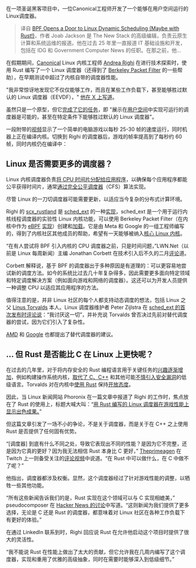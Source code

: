 <!--
title: BPF：探索Linux动态调度的新时代（或许携手Rust！）
cover: https://cdn.thenewstack.io/media/2024/01/8ce953d2-scheduler-1024x566.png
-->

在一项圣诞黑客项目中，一位Canonical工程师开发了一个能够在用户空间运行的Linux调度器。

> 译自 [BPF Opens a Door to Linux Dynamic Scheduling (Maybe with Rust!)](https://thenewstack.io/bpf-opens-a-door-to-linux-dynamic-scheduling-maybe-with-rust/)，作者 Joab Jackson 是 The New Stack 的高级编辑，负责云原生计算和系统运维的报道。他在过去 25 年里一直报道 IT 基础设施和开发，包括在 IDG 和 Government Computer News 的任职。在那之前，他...

在假期期间，[Canonical](https://thenewstack.io/canonical-brings-real-time-linux-to-amazon-web-services/) Linux 内核工程师 [Andrea Righi](https://www.linkedin.com/in/arighi/) 在进行技术探索时，使用 Rust 编写了一个 Linux 调度器（还得到了 [Berkeley Packet Filter](https://thenewstack.io/linux-technology-for-the-new-year-ebpf/) 的一些帮助），在早期测试中超过了内核自带的调度器性能。

"我非常惊讶地发现它不仅仅能够工作，而且在某些工作负载下，甚至能够胜过默认的 Linux 调度器（EEVDF），" [他在 X 上写道](https://twitter.com/arighi/status/1746938387968254371)。

虽然只是一个原型，但它[完成了它的任务](https://twitter.com/arighi/status/1747243405317423484)，即 "展示在[用户空间](https://www.educative.io/answers/what-is-the-difference-between-the-kernel-and-user-spaces)中实现可运行的调度器是可能的，甚至在特定条件下能够胜过默认的 Linux 调度器"。

一段附带的[视频](https://youtu.be/oCfVbz9jvVQ)显示了一个简单的电脑游戏以每秒 25-30 帧的速度运行，同时机器上正在编译内核。切换到 Righi 的调度器后，游戏的帧率提高到了每秒约 60 帧，同时内核仍在编译中：

## Linux 是否需要更多的调度器？

Linux 内核调度器负责[将 CPU 时间片分配给应用程序](https://www.kernel.org/doc/html/latest/scheduler/index.html)，以确保每个应用程序都能公平获得时间片，通常[通过完全公平调度器](https://docs.kernel.org/scheduler/sched-design-CFS.html)（CFS）算法实现。

尽管 Linux 的一刀切调度器可能需要更新，以适应当今复杂的分布式计算环境。

Righi 的 [scx_rustland](https://github.com/sched-ext/scx/tree/main/scheds/rust/scx_rustland) 是 [sched_ext](https://github.com/sched-ext/scx/) 的一种[实现](https://arighi.blogspot.com/2023/07/implement-your-own-cpu-scheduler-in.html)，sched_ext 是一个用于运行内核线程调度器的实验性 Linux 内核功能，可以使用 Berkeley Packet Filter（在内核中作为 [eBPF](https://thenewstack.io/what-is-ebpf/) [实现](https://lore.kernel.org/bpf/ZVPJTc5ZNEnnYmei@slm.duckdns.org/T/)）创建和[加载](https://thenewstack.io/how-ebpf-turns-linux-into-a-programmable-kernel/)。它是由 Meta 和 Google 的一组工程师编写的，得到了内核社区其他成员的帮助，希望有一天能够被纳入[核心 Linux 内核](https://thenewstack.io/linux-kernel-5-8-will-be-a-big-release-of-small-patches/)。

“在有人尝试将 BPF 引入内核的 CPU 调度器之前，只是时间问题，”LWN.Net（以前是 Linux 每周新闻）主编 Jonathan Corbett 在技术引入后不久的二月[评论](https://lwn.net/Articles/922405/)道。

Corbett 解释说，基于 BPF 的调度器出于多种原因是有道理的：可以更容易地尝试新的调度方法。如今的系统比过去几十年复杂得多，因此需要更多面向特定领域和特定调度解决方案（例如面向游戏和网络的调度器）。这还可以为开发人员提供一种调整 CPU 以适应其应用程序的方法。

值得注意的是，并非 Linux 社区的每个人都支持动态调度的想法，包括 Linux 之父 [Linus Torvalds](https://thenewstack.io/linus-torvalds-on-community-rust-and-linuxs-longevity/) 本人。Linux 调度器维护者 Peter Zijlstra 在 [sched_ext 的首次发布时评论说](https://lwn.net/ml/linux-kernel/Y5b2btWFJeEfTyJg@hirez.programming.kicks-ass.net/)：“我讨厌这一切”，并补充说 Torvalds 曾否决过先前对替代调度器的尝试，因为它们引入了复杂性。

[AMD](https://lore.kernel.org/lkml/20220910105326.1797-1-kprateek.nayak@amd.com/) 和 [Google](https://dl.acm.org/doi/pdf/10.1145/3477132.3483542) 也都提出了替代调度器的建议。

## … 但 Rust 是否能比 C 在 Linux 上更快呢？

在过去的几年里，对于将内存安全的 Rust 编程语言用于关键任务的[兴趣逐渐增加](https://thenewstack.io/microsoft-rust-is-the-industrys-best-chance-at-safe-systems-programming/)，例如构建操作系统内核，[取代了 C、C++](https://thenewstack.io/can-c-be-saved-bjarne-stroustrup-on-ensuring-memory-safety/) 和其他可能[不慎引入安全漏洞](https://thenewstack.io/bjarne-stroustrups-plan-for-bringing-safety-to-c/)的低级语言。Torvalds 对在内核中[使用 Rust](https://thenewstack.io/linus-torvalds-on-community-rust-and-linuxs-longevity/) 保持[开放态度](https://thenewstack.io/rust-in-the-linux-kernel-by-2023-linus-torvalds-predicts/)。

因此，当 Linux 新闻网站 Phoronix 在一篇文章中报道了 Righi 的工作时，焦点放在了 Rust 的使用上，标题大喊大叫：“[用 Rust 编写的 Linux 调度器在游戏性能上显示出色成果。](https://www.phoronix.com/news/Rust-Linux-Scheduler-Experiment)”

但这篇文章引发了一场不小的争论，不是关于调度器，而是关于在 C++ 之上使用 Rust 是否提供了任何固有优势。

“[调度器] 到底有什么不同之处，导致它表现出不同的性能？是因为它不完整，还是因为它真的更好？因为我无法相信 Rust 本身比 C 更好，” [Theprimeagen](https://twitter.com/ThePrimeagen) 在 Twitch 上一则备受关注的[评论视频](https://www.youtube.com/watch?v=s8Q2aj8YiCY&t=92s)中说道。“在 Rust 中可以做什么，在 C 中做不了呢？”

他指出，调度器都涉及权衡。显然，这个调度器经过了针对游戏性能的调整，以牺牲一些其他功能。

“所有这些新闻告诉我们的是，Rust 实现在这个领域可以与 C 实现相媲美，” pseudocomposer 在 [Hacker News 的讨论](https://news.ycombinator.com/item?id=39012690)中写道。“这则新闻为我们提供了更多选择，无论是 C 还是 Rust 的调度器，都意味着对 Linux 社区在各种工作负载下有更好的体验。”

在通过 LinkedIn 联系到时，Righi 回应说 Rust 在允许他启动这个项目时提供了很大的灵活性。

“我不能说 Rust 在性能上做出了太大的贡献，但它允许我在几周内编写了这个调度器，实现和重用了优雅的高级抽象，同时在需要时能够深入到低级细节。”